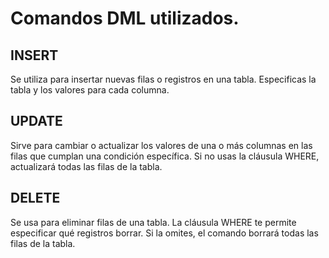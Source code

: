 # Comandos DML utilizados.

## INSERT
Se utiliza para insertar nuevas filas o registros en una tabla. Especificas la tabla y los valores para cada columna.

## UPDATE
Sirve para cambiar o actualizar los valores de una o más columnas en las filas que cumplan una condición específica. Si no usas la cláusula WHERE, actualizará todas las filas de la tabla.

## DELETE
Se usa para eliminar filas de una tabla. La cláusula WHERE te permite especificar qué registros borrar. Si la omites, el comando borrará todas las filas de la tabla.